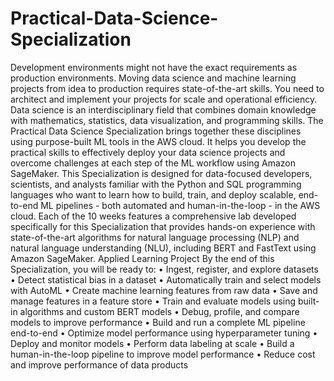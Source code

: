 # Practical-Data-Science-Specialization
Development environments might not have the exact requirements as production environments. Moving data science and machine learning projects from idea to production requires state-of-the-art skills. You need to architect and implement your projects for scale and operational efficiency. Data science is an interdisciplinary field that combines domain knowledge with mathematics, statistics, data visualization, and programming skills.   The Practical Data Science Specialization brings together these disciplines using purpose-built ML tools in the AWS cloud. It helps you develop the practical skills to effectively deploy your data science projects and overcome challenges at each step of the ML workflow using Amazon SageMaker.   This Specialization is designed for data-focused developers, scientists, and analysts familiar with the Python and SQL programming languages who want to learn how to build, train, and deploy scalable, end-to-end ML pipelines - both automated and human-in-the-loop - in the AWS cloud.  Each of the 10 weeks features a comprehensive lab developed specifically for this Specialization that provides hands-on experience with state-of-the-art algorithms for natural language processing (NLP) and natural language understanding (NLU), including BERT and FastText using Amazon SageMaker.  Applied Learning Project By the end of this Specialization, you will be ready to:     • Ingest, register, and explore datasets  • Detect statistical bias in a dataset  • Automatically train and select models with AutoML  • Create machine learning features from raw data  • Save and manage features in a feature store  • Train and evaluate models using built-in algorithms and custom BERT models  • Debug, profile, and compare models to improve performance  • Build and run a complete ML pipeline end-to-end  • Optimize model performance using hyperparameter tuning  • Deploy and monitor models  • Perform data labeling at scale  • Build a human-in-the-loop pipeline to improve model performance  • Reduce cost and improve performance of data products
